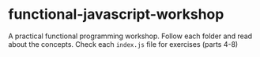 # functional-javascript-workshop
A practical functional programming workshop. Follow each folder and read about the concepts. Check each `index.js` file for exercises (parts 4-8)
